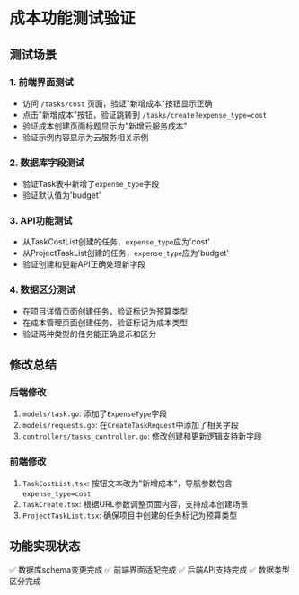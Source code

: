 # 成本功能测试验证

## 测试场景

### 1. 前端界面测试
- 访问 `/tasks/cost` 页面，验证"新增成本"按钮显示正确
- 点击"新增成本"按钮，验证跳转到 `/tasks/create?expense_type=cost`
- 验证成本创建页面标题显示为"新增云服务成本"
- 验证示例内容显示为云服务相关示例

### 2. 数据库字段测试
- 验证Task表中新增了`expense_type`字段
- 验证默认值为'budget'

### 3. API功能测试
- 从TaskCostList创建的任务，`expense_type`应为'cost'
- 从ProjectTaskList创建的任务，`expense_type`应为'budget'
- 验证创建和更新API正确处理新字段

### 4. 数据区分测试
- 在项目详情页面创建任务，验证标记为预算类型
- 在成本管理页面创建任务，验证标记为成本类型
- 验证两种类型的任务能正确显示和区分

## 修改总结

### 后端修改
1. `models/task.go`: 添加了`ExpenseType`字段
2. `models/requests.go`: 在`CreateTaskRequest`中添加了相关字段
3. `controllers/tasks_controller.go`: 修改创建和更新逻辑支持新字段

### 前端修改
1. `TaskCostList.tsx`: 按钮文本改为"新增成本"，导航参数包含`expense_type=cost`
2. `TaskCreate.tsx`: 根据URL参数调整页面内容，支持成本创建场景
3. `ProjectTaskList.tsx`: 确保项目中创建的任务标记为预算类型

## 功能实现状态
✅ 数据库schema变更完成
✅ 前端界面适配完成
✅ 后端API支持完成
✅ 数据类型区分完成